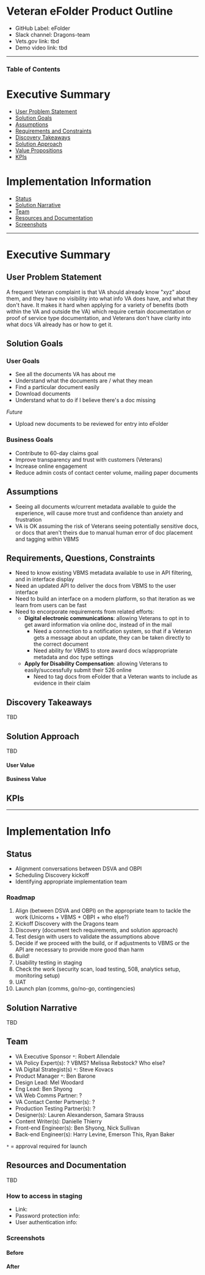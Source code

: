 # Veteran eFolder Product Outline
- GitHub Label: eFolder
- Slack channel: Dragons-team
- Vets.gov link: tbd
- Demo video link: tbd

---

### Table of Contents

# Executive Summary 
- [User Problem Statement](#user-problem-statement)
- [Solution Goals](#solution-goals)
- [Assumptions](#assumptions)
- [Requirements and Constraints](#requirements-and-constraints)
- [Discovery Takeaways](#discovery-takeaways)
- [Solution Approach](#solution-approach)
- [Value Propositions](#value-propositions)
- [KPIs](#kpis)

# Implementation Information
- [Status](#status)
- [Solution Narrative](#solution-narrative)
- [Team](#team)
- [Resources and Documentation](#resources-and-documentation)
- [Screenshots](#screenshots)

---

# Executive Summary

## User Problem Statement

A frequent Veteran complaint is that VA should already know "xyz" about them, and they have no visibility into what info VA does have, and what they don't have. It makes it hard when applying for a variety of benefits (both within the VA and outside the VA) which require certain documentation or proof of service type documentation, and Veterans don't have clarity into what docs VA already has or how to get it.

## Solution Goals

### User Goals

- See all the documents VA has about me
- Understand what the documents are / what they mean
- Find a particular document easily
- Download documents
- Understand what to do if I believe there's a doc missing

*Future*
- Upload new documents to be reviewed for entry into eFolder

### Business Goals

- Contribute to 60-day claims goal
- Improve transparency and trust with customers (Veterans)
- Increase online engagement
- Reduce admin costs of contact center volume, mailing paper documents

## Assumptions

- Seeing all documents w/current metadata available to guide the experience, will cause more trust and confidence than anxiety and frustration
- VA is OK assuming the risk of Veterans seeing potentially sensitive docs, or docs that aren't theirs due to manual human error of doc placement and tagging within VBMS

## Requirements, Questions, Constraints

- Need to know existing VBMS metadata available to use in API filtering, and in interface display
- Need an updated API to deliver the docs from VBMS to the user interface
- Need to build an interface on a modern platform, so that iteration as we learn from users can be fast
- Need to encorporate requirements from related efforts:
  - **Digital electronic communications**: allowing Veterans to opt in to get award information via online doc, instead of in the mail
    - Need a connection to a notification system, so that if a Veteran gets a message about an update, they can be taken directly to the correct document
    - Need ability for VBMS to store award docs w/appropriate metadata and doc type settings
  - **Apply for Disability Compensation**: allowing Veterans to easily/successfully submit their 526 online
    - Need to tag docs from eFolder that a Veteran wants to include as evidence in their claim

## Discovery Takeaways

TBD

## Solution Approach

TBD

#### User Value

#### Business Value

## KPIs

---

# Implementation Info

## Status

- Alignment conversations between DSVA and OBPI
- Scheduling Discovery kickoff
- Identifying appropriate implementation team

### Roadmap
1. Align (between DSVA and OBPI) on the appropriate team to tackle the work (Unicorns + VBMS + OBPI + who else?)
2. Kickoff Discovery with the Dragons team
3. Discovery (document tech requirements, and solution approach)
3. Test design with users to validate the assumptions above
4. Decide if we proceed with the build, or if adjustments to VBMS or the API are necessary to provide more good than harm
5. Build!
6. Usability testing in staging
7. Check the work (security scan, load testing, 508, analytics setup, monitoring setup)
8. UAT
9. Launch plan (comms, go/no-go, contingencies)

## Solution Narrative

TBD

## Team

- VA Executive Sponsor `*`: Robert Allendale
- VA Policy Expert(s): ? VBMS? Melissa Rebstock? Who else?
- VA Digital Strategist(s) `*`: Steve Kovacs
- Product Manager `*`: Ben Barone
- Design Lead: Mel Woodard
- Eng Lead: Ben Shyong
- VA Web Comms Partner: ?
- VA Contact Center Partner(s): ?
- Production Testing Partner(s): ?
- Designer(s): Lauren Alexanderson, Samara Strauss
- Content Writer(s): Danielle Thierry
- Front-end Engineer(s): Ben Shyong, Nick Sullivan
- Back-end Engineer(s): Harry Levine, Emerson This, Ryan Baker

`*` = approval required for launch

## Resources and Documentation

TBD

### How to access in staging
- Link:
- Password protection info:
- User authentication info:

### Screenshots
#### Before
#### After
